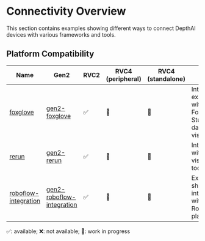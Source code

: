 # Connectivity Overview

This section contains examples showing different ways to connect DepthAI devices with various frameworks and tools.

## Platform Compatibility

| Name                                          | Gen2                                                                                                              | RVC2 | RVC4 (peripheral) | RVC4 (standalone) | Notes                                                           |
| --------------------------------------------- | ----------------------------------------------------------------------------------------------------------------- | ---- | ----------------- | ----------------- | --------------------------------------------------------------- |
| [foxglove](foxglove/)                         | [gen2-foxglove](https://github.com/luxonis/depthai-experiments/tree/master/gen2-foxglove)                         | ✅   | 🚧                | 🚧                | Integration example with Foxglove Studio for data visualization |
| [rerun](rerun/)                               | [gen2-rerun](https://github.com/luxonis/depthai-experiments/tree/master/gen2-rerun)                               | ✅   | 🚧                | 🚧                | Integration with Rerun visualization toolkit                    |
| [roboflow-integration](roboflow-integration/) | [gen2-roboflow-integration](https://github.com/luxonis/depthai-experiments/tree/master/gen2-roboflow-integration) | ✅   | 🚧                | 🚧                | Example showing integration with Roboflow platform              |

✅: available; ❌: not available; 🚧: work in progress
